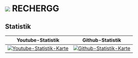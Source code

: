 # ![](https://cdn.discordapp.com/emojis/1021121065990234263.webp?size=96&quality=lossless) **RECHERGG**

## Statistik

| Youtube-Statistik | Github-Statistik |
| --- | --- |
| [![Youtube-Statistik-Karte](https://youtube-stats-card.vercel.app/api?channelid=UCk017SA5PcXeyKoVmX8tuRg&layout=extruded&theme=radical)](https://www.youtube.com/channel/UCk017SA5PcXeyKoVmX8tuRg) | [![Github-Statistik-Karte](https://github-readme-stats.vercel.app/api?username=rechergg&show_icons=true&theme=radical)](https://github.com/rechergg) |
